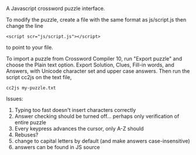 A Javascript crossword puzzle interface.

To modify the puzzle, create a file with the same format as js/script.js then change the line
```
<script scr="js/script.js"></script>
```
to point to your file.

To import a puzzle from Crossword Compiler 10, run "Export puzzle" and choose the Plain text option. Export Solution, Clues, Fill-in words, and Answers, with Unicode character set and upper case answers. Then run the script cc2js on the text file,
```
cc2js my-puzzle.txt
```


Issues:
1. Typing too fast doesn't insert characters correctly
2. Answer checking should be turned off... perhaps only verification of entire puzzle
3. Every keypress advances the cursor, only A-Z should
4. Rebuses?
5. change to capital letters by default (and make answers case-insensitive)
6. answers can be found in JS source
